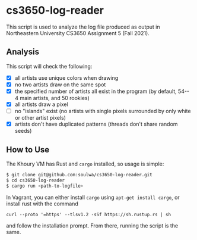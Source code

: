 # cs3650-log-reader
This script is used to analyze the log file produced as output in Northeastern University CS3650 Assignment 5 (Fall 2021).

## Analysis

This script will check the following:
- [x] all artists use unique colors when drawing
- [x] no two artists draw on the same spot
- [x] the specified number of artists all exist in the program (by default, 54-- 4 main artists, and 50 rookies)
- [x] all artists draw a pixel
- [ ] no "islands" exist (no artists with single pixels surrounded by only white or other artist pixels)
- [x] artists don't have duplicated patterns (threads don't share random seeds)

## How to Use

The Khoury VM has Rust and `cargo` installed, so usage is simple:
```bash
$ git clone git@github.com:soulwa/cs3650-log-reader.git
$ cd cs3650-log-reader
$ cargo run <path-to-logfile>
```
In Vagrant, you can either install `cargo` using `apt-get install cargo`, or install rust with the command

`curl --proto '=https' --tlsv1.2 -sSf https://sh.rustup.rs | sh`

and follow the installation prompt. From there, running the script is the same.
